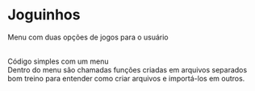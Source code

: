 # Joguinhos
Menu com duas opções de jogos para o usuário<br><br>

Código simples com um menu<br>
Dentro do menu são chamadas funções criadas em arquivos separados<br>
bom treino para entender como criar arquivos e importá-los em outros.
